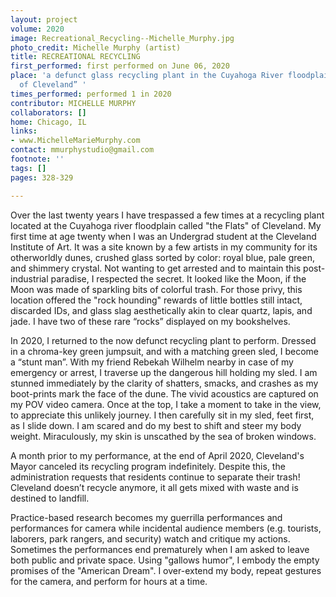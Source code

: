 ```yaml
---
layout: project
volume: 2020
image: Recreational_Recycling--Michelle_Murphy.jpg
photo_credit: Michelle Murphy (artist)
title: RECREATIONAL RECYCLING
first_performed: first performed on June 06, 2020
place: 'a defunct glass recycling plant in the Cuyahoga River floodplain “the Flats
  of Cleveland” '
times_performed: performed 1 in 2020
contributor: MICHELLE MURPHY
collaborators: []
home: Chicago, IL
links:
- www.MichelleMarieMurphy.com
contact: mmurphystudio@gmail.com
footnote: ''
tags: []
pages: 328-329

---
```


Over the last twenty years I have trespassed a few times at a recycling plant located at the Cuyahoga river floodplain called "the Flats" of Cleveland. My first time at age twenty when I was an Undergrad student at the Cleveland Institute of Art. It was a site known by a few artists in my community for its otherworldly dunes, crushed glass sorted by color: royal blue, pale green, and shimmery crystal. Not wanting to get arrested and to maintain this post-industrial paradise, I respected the secret. It looked like the Moon, if the Moon was made of sparkling bits of colorful trash. For those privy, this location offered the "rock hounding" rewards of little bottles still intact, discarded IDs, and glass slag aesthetically akin to clear quartz, lapis, and jade. I have two of these rare “rocks” displayed on my bookshelves.

In 2020, I returned to the now defunct recycling plant to perform. Dressed in a chroma-key green jumpsuit, and with a matching green sled, I become a “stunt man”. With my friend Rebekah Wilhelm nearby in case of my emergency or arrest, I traverse up the dangerous hill holding my sled. I am stunned immediately by the clarity of shatters, smacks, and crashes as my boot-prints mark the face of the dune. The vivid acoustics are captured on my POV video camera. Once at the top, I take a moment to take in the view, to appreciate this unlikely journey. I then carefully sit in my sled, feet first, as I slide down. I am scared and do my best to shift and steer my body weight. Miraculously, my skin is unscathed by the sea of broken windows.

A month prior to my performance, at the end of April 2020, Cleveland's Mayor canceled its recycling program indefinitely. Despite this, the administration requests that residents continue to separate their trash! Cleveland doesn’t recycle anymore, it all gets mixed with waste and is destined to landfill. 

Practice-based research becomes my guerrilla performances and performances for camera while incidental audience members (e.g. tourists, laborers, park rangers, and security) watch and critique my actions. Sometimes the performances end prematurely when I am asked to leave both public and private space. Using "gallows humor", I embody the empty promises of the "American Dream". I over-extend my body, repeat gestures for the camera, and perform for hours at a time. 
